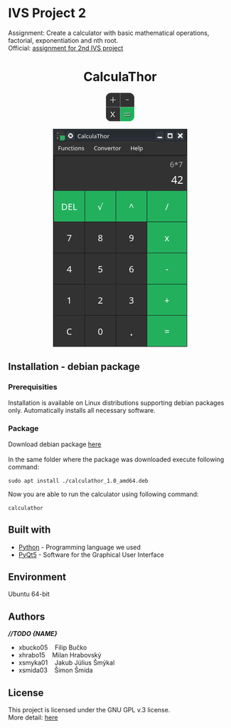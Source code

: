# IVS Project 2
Assignment: Create a calculator with basic mathematical operations, factorial, exponentiation and nth root.
</br>
Official: [assignment for 2nd IVS project](http://ivs.fit.vutbr.cz/projekt-2_tymova_spoluprace2020-21.html)

<h1 align="center">CalculaThor</h1>
<p align="center">
  <img src="/mockup/logo.png" alt="CalculaThor logo preview" />
</p>

<p align="center">
  <img src="calculathor.png" alt="CalculaThor preview image" />
</p>

## Installation - debian package
### Prerequisities
Installation is available on Linux distributions supporting debian packages only.
Automatically installs all necessary software.

### Package
Download debian package [here](https://github.com/LKAMinco/IVS_TeamProject/releases/download/untagged-5d3bdd5d26b900e5a44c/calculathor_1.0_amd64.deb)
</br></br>
In the same folder where the package was downloaded execute following command:
```
sudo apt install ./calculathor_1.0_amd64.deb
```
Now you are able to run the calculator using following command:
```
calculathor
```

## Built with
* [Python](https://www.python.org/) - Programming language we used 
* [PyQt5](https://pypi.org/project/PyQt5/) - Software for the Graphical User Interface

Environment
-----------
Ubuntu 64-bit

Authors
-------

***//TODO {NAME}***
- xbucko05&nbsp;&nbsp;&nbsp;&nbsp;Filip Bučko
- xhrabo15&nbsp;&nbsp;&nbsp;&nbsp;Milan Hrabovský
- xsmyka01&nbsp;&nbsp;&nbsp;&nbsp;Jakub Július Šmýkal
- xsmida03&nbsp;&nbsp;&nbsp;&nbsp;Šimon Šmída

License
-------
This project is licensed under the GNU GPL v.3 license. 
</br>
More detail: [here](https://github.com/LKAMinco/IVS_TeamProject/blob/main/LICENSE.md)
